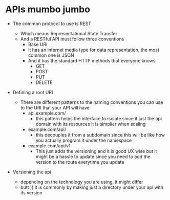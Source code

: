 # APIs mumbo jumbo
+ The common protocol to use is REST
    + Which means Representational State Transfer
    + And a RESTful API must follow three conventions
        + Base URI
        + It has an internet media type for data representation, the most common one is JSON
        + And it has the standard HTTP methods that everyone knows
            + GET
            + POST
            + PUT
            + DELETE

+ Defining a root URI
    + There are different patterns to the naming conventions you can use to the URI that your API will have
        + api.example.com/
            + this pattern helps the interface to isolate since it just the api domain with its resources it is simplier when scaling
        + example.com/api/
            + this decouples it from a subdomain since this will be like how you actually program it under the namespace
        + example.com/api/v1
            +  This just adds the versioning and it is good UX wise but it might be a hassle to update since you need to add the version to the route everytime you update

+ Versioning the api
    + depending on the technology you are using, it might differ
    + butt )) it is commonly by making just a directory under your api with its version


